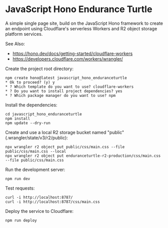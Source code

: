 # JavaScript Hono Endurance Turtle

A simple single page site, build on the JavaScript Hono framework to create an endpoint using Cloudflare's serverless Workers and R2 object storage platform services.

See Also:

* https://hono.dev/docs/getting-started/cloudflare-workers
* https://developers.cloudflare.com/workers/wrangler/


Create the project root directory:

```shell
npm create hono@latest javascript_hono_enduranceturtle
* Ok to proceed? (y) y
* ? Which template do you want to use? cloudflare-workers
* ? Do you want to install project dependencies? yes
* ? Which package manager do you want to use? npm
```

Install the dependencies:

```shell
cd javascript_hono_enduranceturtle
npm install
npm update --dry-run
```

Create and use a local R2 storage bucket named "public" (.wrangler/state/v3/r2/public):

```shell
npx wrangler r2 object put public/css/main.css --file public/css/main.css --local
npx wrangler r2 object put enduranceturtle-r2-production/css/main.css --file public/css/main.css
```

Run the development server:

```shell
npm run dev
```

Test requests:

```shell
curl -i http://localhost:8787/
curl -i http://localhost:8787/css/main.css
```

Deploy the service to Cloudflare:

```shell
npm run deploy
```
